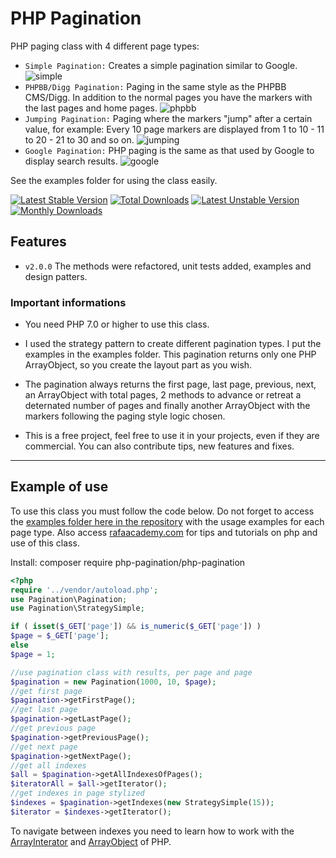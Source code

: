 # PHP Pagination

PHP paging class with 4 different page types:

- `Simple Pagination:` Creates a simple pagination similar to Google.
![simple](https://raw.githubusercontent.com/rafapaulino/PHP-Pagination/master/doc/simple.png)
- `PHPBB/Digg Pagination:` Paging in the same style as the PHPBB CMS/Digg. In addition to the normal pages you have the markers with the last pages and home pages.
![phpbb](https://raw.githubusercontent.com/rafapaulino/PHP-Pagination/master/doc/phpbb.png)
- `Jumping Pagination:` Paging where the markers "jump" after a certain value, for example: Every 10 page markers are displayed from 1 to 10 - 11 to 20 - 21 to 30 and so on.
![jumping](https://raw.githubusercontent.com/rafapaulino/PHP-Pagination/master/doc/jumping.png)
- `Google Pagination:` PHP paging is the same as that used by Google to display search results.
![google](https://raw.githubusercontent.com/rafapaulino/PHP-Pagination/master/doc/google.png)

See the examples folder for using the class easily.

[![Latest Stable Version](https://poser.pugx.org/php-pagination/php-pagination/v/stable)](https://packagist.org/packages/php-pagination/php-pagination)
[![Total Downloads](https://poser.pugx.org/php-pagination/php-pagination/downloads)](https://packagist.org/packages/php-pagination/php-pagination)
[![Latest Unstable Version](https://poser.pugx.org/php-pagination/php-pagination/v/unstable)](https://packagist.org/packages/php-pagination/php-pagination)
[![Monthly Downloads](https://poser.pugx.org/php-pagination/php-pagination/d/monthly)](https://packagist.org/packages/php-pagination/php-pagination)


## Features

- `v2.0.0` The methods were refactored, unit tests added, examples and design patters.


### Important informations

- You need PHP 7.0 or higher to use this class.

- I used the strategy pattern to create different pagination types. I put the examples in the examples folder.
This pagination returns only one PHP ArrayObject, so you create the layout part as you wish.

- The pagination always returns the first page, last page, previous, next, an ArrayObject with total pages, 2 methods to advance or retreat a deternated number of pages and finally another ArrayObject with the markers following the paging style logic chosen.

- This is a free project, feel free to use it in your projects, even if they are commercial. You can also contribute tips, new features and fixes.

-----

## Example of use

To use this class you must follow the code below. Do not forget to access the [examples folder here in the repository](https://github.com/rafapaulino/PHP-Pagination/tree/master/examples) with the usage examples for each page type.
Also access [rafaacademy.com](http://rafaacademy.com/) for tips and tutorials on php and use of this class.

Install: composer require php-pagination/php-pagination

```php
<?php
require '../vendor/autoload.php';
use Pagination\Pagination;
use Pagination\StrategySimple;

if ( isset($_GET['page']) && is_numeric($_GET['page']) )
$page = $_GET['page'];
else 
$page = 1;

//use pagination class with results, per page and page
$pagination = new Pagination(1000, 10, $page);
//get first page
$pagination->getFirstPage();
//get last page
$pagination->getLastPage();
//get previous page
$pagination->getPreviousPage();
//get next page
$pagination->getNextPage();
//get all indexes
$all = $pagination->getAllIndexesOfPages();
$iteratorAll = $all->getIterator();
//get indexes in page stylized
$indexes = $pagination->getIndexes(new StrategySimple(15));
$iterator = $indexes->getIterator();
```
To navigate between indexes you need to learn how to work with the [ArrayInterator](http://php.net/manual/pt_BR/class.arrayiterator.php) and [ArrayObject](http://php.net/manual/pt_BR/class.arrayobject.php) of PHP.